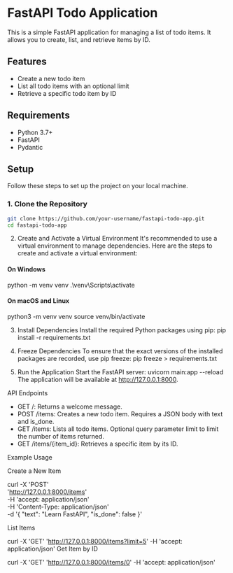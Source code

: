 # FastAPI Todo Application

This is a simple FastAPI application for managing a list of todo items. It allows you to create, list, and retrieve items by ID.

## Features

- Create a new todo item
- List all todo items with an optional limit
- Retrieve a specific todo item by ID

## Requirements

- Python 3.7+
- FastAPI
- Pydantic

## Setup

Follow these steps to set up the project on your local machine.

### 1. Clone the Repository

```sh
git clone https://github.com/your-username/fastapi-todo-app.git
cd fastapi-todo-app
```
2. Create and Activate a Virtual Environment
It's recommended to use a virtual environment to manage dependencies. Here are the steps to create and activate a virtual environment:

#### On Windows

python -m venv venv
.\venv\Scripts\activate

#### On macOS and Linux

python3 -m venv venv
source venv/bin/activate

3. Install Dependencies
Install the required Python packages using pip:
pip install -r requirements.txt

4. Freeze Dependencies
To ensure that the exact versions of the installed packages are recorded, use pip freeze:
pip freeze > requirements.txt

5. Run the Application
Start the FastAPI server:
uvicorn main:app --reload
The application will be available at http://127.0.0.1:8000.

API Endpoints

- GET /: Returns a welcome message.
- POST /items: Creates a new todo item. Requires a JSON body with text and is_done.
- GET /items: Lists all todo items. Optional query parameter limit to limit the number of items returned.
- GET /items/{item_id}: Retrieves a specific item by its ID.

Example Usage

Create a New Item

curl -X 'POST' \
  'http://127.0.0.1:8000/items' \
  -H 'accept: application/json' \
  -H 'Content-Type: application/json' \
  -d '{
  "text": "Learn FastAPI",
  "is_done": false
}'

List Items

curl -X 'GET' 'http://127.0.0.1:8000/items?limit=5' -H 'accept: application/json'
Get Item by ID

curl -X 'GET' 'http://127.0.0.1:8000/items/0' -H 'accept: application/json'